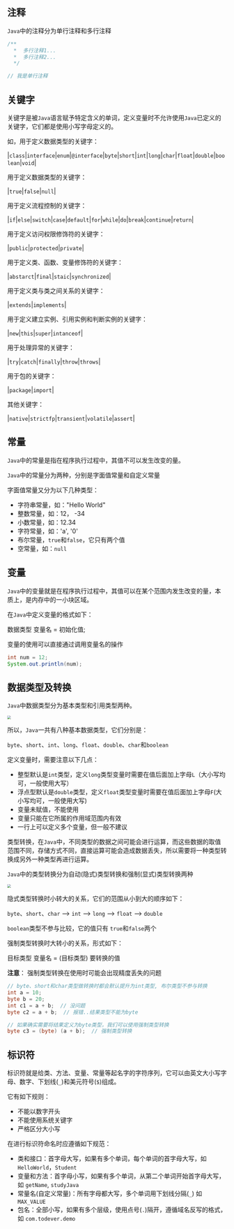 ## 注释

`Java`中的注释分为单行注释和多行注释

```java
/**
  *  多行注释1...
  *  多行注释2...
  */

// 我是单行注释
```

## 关键字

关键字是被`Java`语言赋予特定含义的单词，定义变量时不允许使用`Java`已定义的关键字，它们都是使用小写字母定义的。

如，用于定义数据类型的关键字：

|`class`|`interface`|`enum`|`@interface`|`byte`|`short`|`int`|`long`|`char`|`float`|`double`|`boolean`|`void`|

用于定义数据类型的关键字：

|`true`|`false`|`null`|

用于定义流程控制的关键字：

|`if`|`else`|`switch`|`case`|`default`|`for`|`while`|`do`|`break`|`continue`|`return`|

用于定义访问权限修饰符的关键字：

|`public`|`protected`|`private`|

用于定义类、函数、变量修饰符的关键字：

|`abstarct`|`final`|`staic`|`synchronized`|

用于定义类与类之间关系的关键字：

|`extends`|`implements`|

用于定义建立实例、引用实例和判断实例的关键字：

|`new`|`this`|`super`|`intanceof`|

用于处理异常的关键字：

|`try`|`catch`|`finally`|`throw`|`throws`|

用于包的关键字：

|`package`|`import`|

其他关键字：

|`native`|`strictfp`|`transient`|`volatile`|`assert`|

## 常量

`Java`中的常量是指在程序执行过程中，其值不可以发生改变的量。

`Java`中的常量分为两种，分别是字面值常量和自定义常量

字面值常量又分为以下几种类型：

- 字符串常量，如："Hello World"
- 整数常量，如：12， -34
- 小数常量，如：12.34
- 字符常量，如：'a', '0'
- 布尔常量，`true`和`false`，它只有两个值
- 空常量，如：`null`

## 变量

`Java`中的变量就是在程序执行过程中，其值可以在某个范围内发生改变的量，本质上，是内存中的一小块区域。

在`Java`中定义变量的格式如下：

数据类型 变量名 = 初始化值;

变量的使用可以直接通过调用变量名的操作

```java
int num = 12;
System.out.println(num);
```

## 数据类型及转换

`Java`中数据类型分为基本类型和引用类型两种。

<img src="https://s1.ax1x.com/2020/03/19/8yZph8.png" style="zoom:50%" />

所以，`Java`一共有八种基本数据类型，它们分别是：

`byte`、`short`、`int`、`long`、`float`、`double`、`char`和`boolean`

定义变量时，需要注意以下几点：

- 整型默认是`int`类型，定义`long`类型变量时需要在值后面加上字母`L`（大小写均可，一般使用大写）
- 浮点型默认是`double`类型，定义`float`类型变量时需要在值后面加上字母`F`(大小写均可，一般使用大写)
- 变量未赋值，不能使用
- 变量只能在它所属的作用域范围内有效
- 一行上可以定义多个变量，但一般不建议

类型转换，在`Java`中，不同类型的数据之间可能会进行运算，而这些数据的取值范围不同，存储方式不同，直接运算可能会造成数据丢失，所以需要将一种类型转换成另外一种类型再进行运算。

`Java`中的类型转换分为自动(隐式)类型转换和强制(显式)类型转换两种

<img src="https://s1.ax1x.com/2020/03/19/8ynAnH.png" style="zoom:50%" />

隐式类型转换时小转大的关系，它们的范围从小到大的顺序如下：

`byte`、`short`、`char` --> `int` --> `long` --> `float` --> `double`

`boolean`类型不参与比较，它的值只有 `true`和`false`两个

强制类型转换时大转小的关系，形式如下：

目标类型 变量名 = (目标类型) 要转换的值

**注意**： 强制类型转换在使用时可能会出现精度丢失的问题

```java
// byte、short和char类型做转换时都会默认提升为int类型, 布尔类型不参与转换
int a = 10;
byte b = 20;
int c1 = a + b;  // 没问题
byte c2 = a + b;  // 报错..结果类型不能为byte

// 如果确实需要将结果定义为byte类型，我们可以使用强制类型转换
byte c3 = (byte) (a + b);  // 强制类型转换
```

## 标识符

标识符就是给类、方法、变量、常量等起名字的字符序列，它可以由英文大小写字母、数字、下划线(`_`)和美元符号(`$`)组成。

它有如下规则：

- 不能以数字开头
- 不能使用系统关键字
- 严格区分大小写

在进行标识符命名时应遵循如下规范：

- 类和接口：首字母大写，如果有多个单词，每个单词的首字母大写，如 `HelloWorld`，`Student`
- 变量和方法：首字母小写，如果有多个单词，从第二个单词开始首字母大写，如 `getName`, `studyJava`
- 常量名(自定义常量)：所有字母都大写，多个单词用下划线分隔(`_`) 如 `MAX_VALUE`
- 包名：全部小写，如果有多个层级，使用点号(`.`)隔开，遵循域名反写的格式，如 `com.todever.demo`
